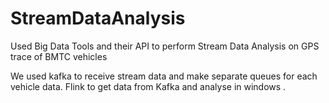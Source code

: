 # StreamDataAnalysis
Used Big Data Tools and their API to perform Stream Data Analysis on GPS trace of BMTC vehicles 

We used 
kafka to receive stream data and make separate queues for each vehicle data.
Flink to get data from Kafka and analyse in windows .
